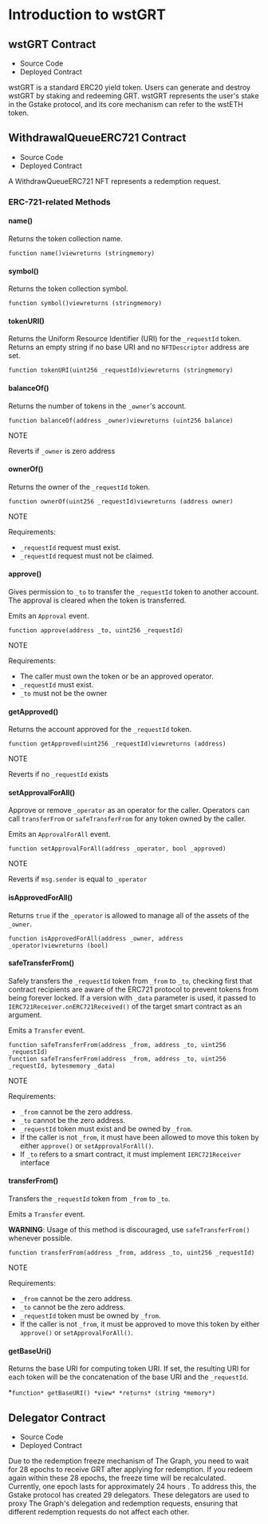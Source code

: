 # Introduction to wstGRT

## **wstGRT Contract**

* Source Code
* Deployed Contract

wstGRT is a standard ERC20 yield token. Users can generate and destroy wstGRT by staking and redeeming GRT. wstGRT represents the user's stake in the Gstake protocol, and its core mechanism can refer to the wstETH token.

## **WithdrawalQueueERC721 Contract**

* Source Code
* Deployed Contract

A WithdrawQueueERC721 NFT represents a redemption request.

### ERC-721-related Methods

#### name()

Returns the token collection name.

```
function name()viewreturns (stringmemory)
```

#### symbol()

Returns the token collection symbol.

```
function symbol()viewreturns (stringmemory)
```

#### tokenURI()

Returns the Uniform Resource Identifier (URI) for the `_requestId` token. Returns an empty string if no base URI and no `NFTDescriptor` address are set.

```
function tokenURI(uint256 _requestId)viewreturns (stringmemory)

```

#### balanceOf()

Returns the number of tokens in the `_owner`'s account.

```
function balanceOf(address _owner)viewreturns (uint256 balance)

```

NOTE

Reverts if `_owner` is zero address

#### ownerOf()

Returns the owner of the `_requestId` token.

```
function ownerOf(uint256 _requestId)viewreturns (address owner)

```

NOTE

Requirements:

* `_requestId` request must exist.
* `_requestId` request must not be claimed.

#### approve()

Gives permission to `_to` to transfer the `_requestId` token to another account. The approval is cleared when the token is transferred.

Emits an `Approval` event.

```
function approve(address _to, uint256 _requestId)

```

NOTE

Requirements:

* The caller must own the token or be an approved operator.
* `_requestId` must exist.
* `_to` must not be the owner

#### getApproved()

Returns the account approved for the `_requestId` token.

```
function getApproved(uint256 _requestId)viewreturns (address)
```

NOTE

Reverts if no `_requestId` exists

#### setApprovalForAll()

Approve or remove `_operator` as an operator for the caller. Operators can call `transferFrom` or `safeTransferFrom` for any token owned by the caller.

Emits an `ApprovalForAll` event.

```
function setApprovalForAll(address _operator, bool _approved)

```

NOTE

Reverts if `msg.sender` is equal to `_operator`

#### isApprovedForAll()

Returns `true` if the `_operator` is allowed to manage all of the assets of the `_owner`.

```
function isApprovedForAll(address _owner, address _operator)viewreturns (bool)

```

#### safeTransferFrom()

Safely transfers the `_requestId` token from `_from` to `_to`, checking first that contract recipients are aware of the ERC721 protocol to prevent tokens from being forever locked. If a version with `_data` parameter is used, it passed to `IERC721Receiver.onERC721Received()` of the target smart contract as an argument.

Emits a `Transfer` event.

```
function safeTransferFrom(address _from, address _to, uint256 _requestId)
function safeTransferFrom(address _from, address _to, uint256 _requestId, bytesmemory _data)

```

NOTE

Requirements:

* `_from` cannot be the zero address.
* `_to` cannot be the zero address.
* `_requestId` token must exist and be owned by `_from`.
* If the caller is not `_from`, it must have been allowed to move this token by either `approve()` or `setApprovalForAll()`.
* If `_to` refers to a smart contract, it must implement `IERC721Receiver` interface

#### transferFrom()

Transfers the `_requestId` token from `_from` to `_to`.

Emits a `Transfer` event.

**WARNING**: Usage of this method is discouraged, use `safeTransferFrom()` whenever possible.

```
function transferFrom(address _from, address _to, uint256 _requestId)

```

NOTE

Requirements:

* `_from` cannot be the zero address.
* `_to` cannot be the zero address.
* `_requestId` token must be owned by `_from`.
* If the caller is not `_from`, it must be approved to move this token by either `approve()` or `setApprovalForAll()`.

#### getBaseUri()

Returns the base URI for computing token URI. If set, the resulting URI for each token will be the concatenation of the base URI and the `_requestId`.

\*`function* getBaseURI() *view* *returns* (string *memory*)`

## **Delegator Contract**

* Source Code
* Deployed Contract

Due to the redemption freeze mechanism of The Graph, you need to wait for 28 epochs to receive GRT after applying for redemption. If you redeem again within these 28 epochs, the freeze time will be recalculated. Currently, one epoch lasts for approximately 24 hours . To address this, the Gstake protocol has created 29 delegators. These delegators are used to proxy The Graph's delegation and redemption requests, ensuring that different redemption requests do not affect each other.
